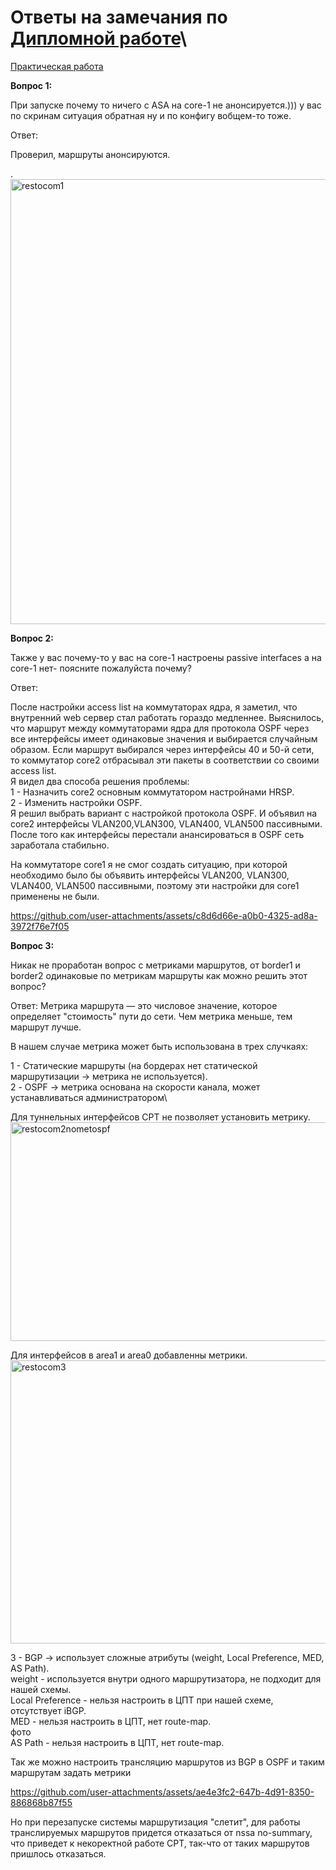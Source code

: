 # Ответы на замечания по [Дипломной работе](https://github.com/Targitay99/ntw-diplom)\
[Практическая работа](https://github.com/Targitay99/ntw-diplom/blob/main/Files/My_work_ver2.pkt)

**Вопрос 1:**

 При запуске почему то ничего с ASA на core-1 не анонсируется.)))
 у вас по скринам ситуация обратная ну и по конфигу вобщем-то тоже.
 
Ответ: 
 
 Проверил, маршруты анонсируются. 
 
.<img width="709" height="712" alt="restocom1" src="https://github.com/user-attachments/assets/cfc25eeb-4131-4e8a-9b3c-b673067bd93e" />


 **Вопрос 2:**
 
Также у вас почему-то у вас на core-1 настроены passive interfaces а на core-1 нет- поясните пожалуйста почему?
 
Ответ: 

 После настройки access list на коммутаторах ядра, я заметил, что внутренний web сервер стал работать гораздо медленнее.
Выяснилось, что маршрут между коммутаторами ядра для протокола OSPF через все интерфейсы имеет одинаковые значения 
и выбирается случайным образом. Если маршрут выбирался через интерфейсы 40 и 50-й сети, то коммутатор core2 отбрасывал
эти пакеты в соответствии со своими access list.\
 Я видел два способа решения проблемы:\
 1 - Назначить core2 основным коммутатором настройнами HRSP.\
 2 - Изменить настройки OSPF.\
Я решил выбрать вариант с настройкой протокола OSPF. И объявил на core2 интерфейсы VLAN200,VLAN300, VLAN400,
VLAN500 пассивными. После того как интерфейсы перестали анансироваться в OSPF сеть заработала стабильно. 

 На коммутаторе core1 я не смог создать ситуацию, при которой необходимо было бы объявить интерфейсы VLAN200,
 VLAN300, VLAN400, VLAN500 пассивными, поэтому эти настройки для core1 применены не были.
 

https://github.com/user-attachments/assets/c8d6d66e-a0b0-4325-ad8a-3972f76e7f05


 **Вопрос 3:**


 Никак не проработан вопрос с метриками маршрутов, от border1 и border2 одинаковые по метрикам маршруты как можно 
 решить этот вопрос?

Ответ: 
 Метрика маршрута — это числовое значение, которое определяет "стоимость" пути до сети. Чем метрика меньше, тем маршрут лучше.

 В нашем случае метрика может быть использована в трех случкаях:

 1 - Статические маршруты (на бордерах нет статической маршрутизации → метрика не используется).\
 2 - OSPF → метрика основана на скорости канала, может устанавливаться администратором\

   Для туннельных интерфейсов CPT не позволяет установить метрику.\
   <img width="673" height="350" alt="restocom2nometospf" src="https://github.com/user-attachments/assets/6f6dc65a-d030-4aaa-bd4d-1d8b6a6fa146" />
   
 
   Для интерфейсов в area1 и area0 добавленны метрики.\
    <img width="1364" height="453" alt="restocom3" src="https://github.com/user-attachments/assets/432b69e0-c6f1-4e6a-9af7-7c9b0fd21976" />


 3 - BGP → использует сложные атрибуты (weight, Local Preference, MED, AS Path).\
    weight - используется внутри одного маршрутизатора, не подходит для нашей схемы.\
    Local Preference - нельзя настроить в ЦПТ при нашей схеме, отсутствует iBGP.\
    MED - нельзя настроить в ЦПТ, нет route-map.\
    фото\
    AS Path - нельзя настроить в ЦПТ, нет route-map.

Так же можно настроить трансляцию маршрутов из BGP в OSPF и таким маршрутам задать метрики

https://github.com/user-attachments/assets/ae4e3fc2-647b-4d91-8350-886868b87f55

Но при перезапуске системы маршрутизация "слетит", для работы транслируемых маршрутов придется
отказаться от nssa no-summary, что приведет к некоректной работе CPT, так-что от таких 
маршрутов пришлось отказаться.
  





